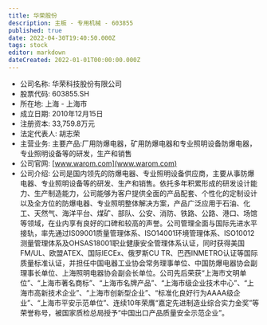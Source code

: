 ```yaml
---
title: 华荣股份
description: 主板 - 专用机械 - 603855
published: true
date: 2022-04-30T19:40:50.000Z
tags: stock
editor: markdown
dateCreated: 2022-01-01T00:00:00.000Z
---
```


- 公司名称: 华荣科技股份有限公司
- 股票代码: 603855.SH
- 所在地: 上海 - 上海市
- 成立日期: 2010年12月15日
- 注册资本: 33,759.8万元
- 法定代表人: 胡志荣
- 主营业务: 主要产品:厂用防爆电器，矿用防爆电器和专业照明设备防爆电器，专业照明设备等的研发，生产和销售
- 公司官网: [www.warom.com](www.warom.com)
- 公司介绍: 公司是国内领先的防爆电器、专业照明设备供应商，主要从事防爆电器、专业照明设备等的研发、生产和销售。依托多年积累形成的研发设计能力、生产制造能力，公司能够为客户提供全面的产品配套、个性化的定制设计以及全方位的防爆电器、专业照明整体解决方案，产品广泛应用于石油、化工、天然气、海洋平台、煤矿、部队、公安、消防、铁路、公路、港口、场馆等领域，在业内享有良好的口碑和较高的声誉。公司管理全面与国际先进水平接轨，率先通过IS09001质量管理体系、ISO14001环境管理体系、ISO10012测量管理体系及OHSAS18001职业健康安全管理体系认证，同时获得美国FM/UL、欧盟ATEX、国际IECEx、俄罗斯CU TR、巴西INMETRO认证等国际质量标准认证，并担任中国电器工业协会常务理事单位、中国防爆电器协会副理事长单位、上海照明电器协会副会长单位。公司先后荣获“上海市文明单位”、“上海市著名商标”、“上海市名牌产品”、“上海市级企业技术中心”、“上海市高新技术企业”、“上海市创新型企业”、“标准化良好行为AAAA级企业”、“上海市平安示范单位”、连续10年荣膺“嘉定先进制造业综合实力金奖”等荣誉称号，被国家质检总局授予“中国出口产品质量安全示范企业”。


